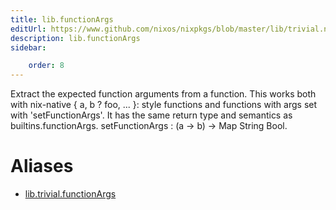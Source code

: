 ```yaml
---
title: lib.functionArgs
editUrl: https://www.github.com/nixos/nixpkgs/blob/master/lib/trivial.nix#L589C18
description: lib.functionArgs
sidebar:

    order: 8
---
```


Extract the expected function arguments from a function.
This works both with nix-native { a, b ? foo, ... }: style
functions and functions with args set with 'setFunctionArgs'. It
has the same return type and semantics as builtins.functionArgs.
setFunctionArgs : (a → b) → Map String Bool.


# Aliases

- [lib.trivial.functionArgs](./reference/lib/trivial/lib-trivial-functionArgs)


